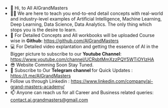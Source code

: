 - 👋 Hi, to All AIGrandMasters
- 👨‍💻 We are here to teach you end-to-end detail concepts with real-world and industry-level examples of Artificial Intelligence, Machine Learning, Deep Learning, Data Science, Data Analytics. 
The only thing which stops you is the desire to learn.
- 📜 For Detailed  Concepts and All workbooks will be uploaded Course wise in <b>Github:</b> https://github.com/AIGrandMasters
- 💻 For Detailed video explantation and getting the essence of AI in the Bigger picture to subscribe to our <b>Youtube Channel</b>: https://www.youtube.com/channel/UCRsbtMmXzzPQY5WTiOYIzHA
- 😎 Website Comming Soon Stay Tuned.
- 💬 Subscribe to Our <b> Telegram channel </b> for Quick Updates : https://t.me/AIGrandMasters
- Follow us through Linkedin : https://www.linkedin.com/company/ai-grand-masters-academy/
- 📫 Anyone can reach us for all Career and Business related queries: contact.ai.grandmasters@gmail.com
